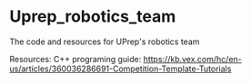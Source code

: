 # Uprep_robotics_team
The code and resources for UPrep's robotics team 


Resources:
C++ programing guide:
https://kb.vex.com/hc/en-us/articles/360036286691-Competition-Template-Tutorials
